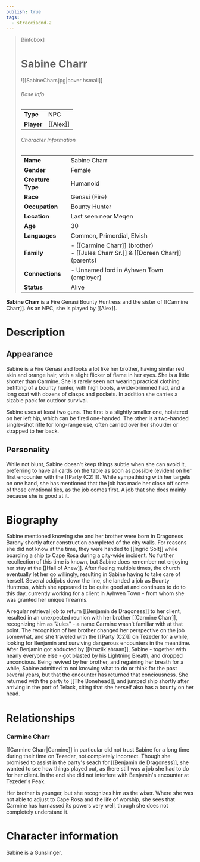 ```yaml
---
publish: true
tags:
  - stracciadnd-2
---
```

> [!infobox]  
> # Sabine Charr
> ![[SabineCharr.jpg|cover hsmall]]  
> ###### Base Info
> | | |  
> |---|---|  
> | **Type** | NPC |
> | **Player** | [[Alex]] |
> ###### Character Information  
> | | |  
> |---|---|  
> | **Name** | Sabine Charr |
> | **Gender** | Female | 
> | **Creature Type** | Humanoid |
> | **Race** | Genasi (Fire) |  
> | **Occupation** | Bounty Hunter |  
> | **Location** | Last seen near Meqen |
> | **Age** | 30 |
> | **Languages** | Common, Primordial, Elvish |  
> | **Family** | - [[Carmine Charr]] (brother)<br>- [[Jules Charr Sr.]] & [[Doreen Charr]] (parents) |
> | **Connections** | - Unnamed lord in Ayhwen Town (employer) |
> | **Status** | Alive |

**Sabine Charr** is a Fire Genasi Bounty Huntress and the sister of [[Carmine Charr]]. As an NPC, she is played by [[Alex]].
# Description
## Appearance
Sabine is a Fire Genasi and looks a lot like her brother, having similar red skin and orange hair, with a slight flicker of flame in her eyes. She is a little shorter than Carmine. She is rarely seen not wearing practical clothing befitting of a bounty hunter, with high boots, a wide-brimmed had, and a long coat with dozens of clasps and pockets. In addition she carries a sizable pack for outdoor survival.

Sabine uses at least two guns. The first is a slightly smaller one, holstered on her left hip, which can be fired one-handed. The other is a two-handed single-shot rifle for long-range use, often carried over her shoulder or strapped to her back.
## Personality
While not blunt, Sabine doesn't keep things subtle when she can avoid it, preferring to have all cards on the table as soon as possible (evident on her first encounter with the [[Party (C2)]]). While sympathising with her targets on one hand, she has mentioned that the job has made her close off some of those emotional ties, as the job comes first. A job that she does mainly because she is good at it.
# Biography
Sabine mentioned knowing she and her brother were born in Dragoness Barony shortly after construction completed of the city walls. For reasons she did not know at the time, they were handed to [[Ingrid Solt]] while boarding a ship to Cape Rosa during a city-wide incident. No further recollection of this time is known, but Sabine does remember not enjoying her stay at the [[Hall of Anew]]. After fleeing multiple times, the church eventually let her go willingly, resulting in Sabine having to take care of herself. Several oddjobs down the line, she landed a job as Bounty Huntress, which she appeared to be quite good at and continues to do to this day, currently working for a client in Ayhwen Town - from whom she was granted her unique firearms.

A regular retrieval job to return [[Benjamin de Dragoness]] to her client, resulted in an unexpected reunion with her brother [[Carmine Charr]], recognizing him as "Jules" - a name Carmine wasn't familiar with at that point. The recognition of her brother changed her perspective on the job somewhat, and she traveled with the [[Party (C2)]] on Tezeder for a while, looking for Benjamin and surviving dangerous encounters in the meantime. 
After Benjamin got abducted by [[Kruziik'ahraan]], Sabine - together with nearly everyone else - got blasted by his Lightning Breath, and dropped unconcious. Being revived by her brother, and regaining her breath for a while, Sabine admitted to not knowing what to do or think for the past several years, but that the encounter has returned that conciousness. She returned with the party to [[The Bonehead]], and jumped ship shortly after arriving in the port of Telack, citing that she herself also has a bounty on her head.
# Relationships
### Carmine Charr
[[Carmine Charr|Carmine]] in particular did not trust Sabine for a long time during their time on Tezeder, not completely incorrect. Though she promised to assist in the party's seach for [[Benjamin de Dragoness]], she wanted to see how things played out, as there still was a job she had to do for her client. In the end she did not interfere with Benjamin's encounter at Tezeder's Peak.

Her brother is younger, but she recognizes him as the wiser. Where she was not able to adjust to Cape Rosa and the life of worship, she sees that Carmine has harnassed its powers very well, though she does not completely understand it.
# Character information
Sabine is a Gunslinger.